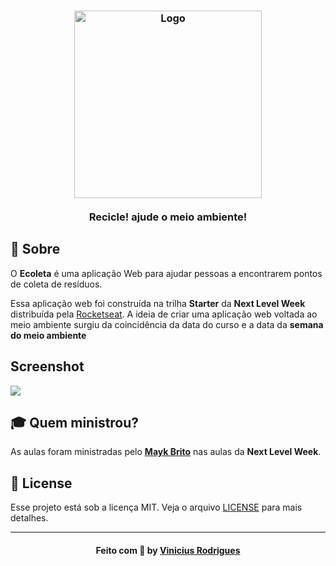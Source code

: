 <h3 align="center">
    <img alt="Logo" title="#logo" width="300px" src="https://i.imgur.com/thB3TEi.png">
    <br><br>
    <b>Recicle! ajude o meio ambiente!</b> 
</h3>

## :bookmark: Sobre

O <strong>Ecoleta</strong> é uma aplicação Web para ajudar pessoas a encontrarem pontos de coleta de resíduos.

Essa aplicação web foi construída na trilha <strong>Starter</strong> da <strong>Next Level Week</strong> distribuída pela [Rocketseat](https://rocketseat.com.br/). A ideia de criar uma aplicação web voltada ao meio ambiente surgiu da coincidência da data do curso e a data da <strong>semana do meio ambiente</strong>

## Screenshot

<img src="https://i.imgur.com/sqxLEbx.jpg">

## :mortar_board: Quem ministrou?

As aulas foram ministradas pelo **[Mayk Brito](https://github.com/maykbrito)** nas aulas da **Next Level Week**.

## :memo: License

Esse projeto está sob a licença MIT. Veja o arquivo [LICENSE](LICENSE.md) para mais detalhes.

---

<h4 align="center">
    Feito com 💜 by <a href="https://www.linkedin.com/in/suburbanno/" target="_blank">Vinicius Rodrigues</a>
</h4>

